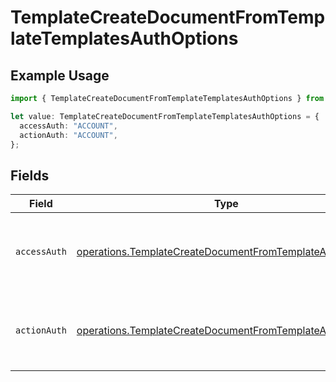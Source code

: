 # TemplateCreateDocumentFromTemplateTemplatesAuthOptions

## Example Usage

```typescript
import { TemplateCreateDocumentFromTemplateTemplatesAuthOptions } from "@documenso/sdk-typescript/models/operations";

let value: TemplateCreateDocumentFromTemplateTemplatesAuthOptions = {
  accessAuth: "ACCOUNT",
  actionAuth: "ACCOUNT",
};
```

## Fields

| Field                                                                                                                              | Type                                                                                                                               | Required                                                                                                                           | Description                                                                                                                        |
| ---------------------------------------------------------------------------------------------------------------------------------- | ---------------------------------------------------------------------------------------------------------------------------------- | ---------------------------------------------------------------------------------------------------------------------------------- | ---------------------------------------------------------------------------------------------------------------------------------- |
| `accessAuth`                                                                                                                       | [operations.TemplateCreateDocumentFromTemplateAccessAuth](../../models/operations/templatecreatedocumentfromtemplateaccessauth.md) | :heavy_check_mark:                                                                                                                 | The type of authentication required for the recipient to access the document.                                                      |
| `actionAuth`                                                                                                                       | [operations.TemplateCreateDocumentFromTemplateActionAuth](../../models/operations/templatecreatedocumentfromtemplateactionauth.md) | :heavy_check_mark:                                                                                                                 | The type of authentication required for the recipient to sign the document.                                                        |